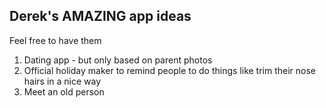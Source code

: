 
## Derek's AMAZING app ideas

Feel free to have them

1. Dating app - but only based on parent photos
2. Official holiday maker to remind people to do things like trim their nose hairs in a nice way
3. Meet an old person
